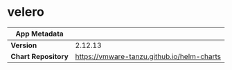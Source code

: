 # velero

|App Metadata||
|---|---|
| **Version** | 2.12.13 |
| **Chart Repository** | https://vmware-tanzu.github.io/helm-charts |
